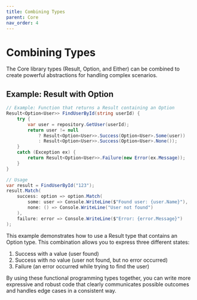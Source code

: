 ```yaml
---
title: Combining Types
parent: Core
nav_order: 4
---
```


# Combining Types

The Core library types (Result, Option, and Either) can be combined to create powerful abstractions for handling complex scenarios.

## Example: Result with Option

```csharp
// Example: Function that returns a Result containing an Option
Result<Option<User>> FindUserById(string userId) {
    try {
        var user = repository.GetUser(userId);
        return user != null
            ? Result<Option<User>>.Success(Option<User>.Some(user))
            : Result<Option<User>>.Success(Option<User>.None());
    }
    catch (Exception ex) {
        return Result<Option<User>>.Failure(new Error(ex.Message));
    }
}

// Usage
var result = FindUserById("123");
result.Match(
    success: option => option.Match(
        some: user => Console.WriteLine($"Found user: {user.Name}"),
        none: () => Console.WriteLine("User not found")
    ),
    failure: error => Console.WriteLine($"Error: {error.Message}")
);
```

This example demonstrates how to use a Result type that contains an Option type. This combination allows you to express three different states:
1. Success with a value (user found)
2. Success with no value (user not found, but no error occurred)
3. Failure (an error occurred while trying to find the user)

By using these functional programming types together, you can write more expressive and robust code that clearly communicates possible outcomes and handles edge cases in a consistent way.